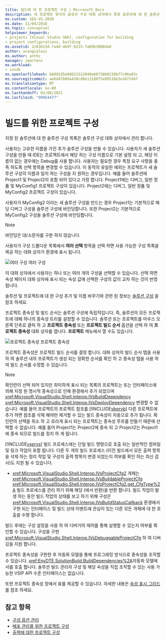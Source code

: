 ```yaml
---
title: 빌드에 대 한 프로젝트 구성 | Microsoft Docs
description: 새 프로젝트 형식의 솔루션 구성 대화 상자에서 특정 솔루션에 대 한 솔루션 구성 목록을 관리 하는 방법을 알아봅니다.
ms.custom: SEO-VS-2020
ms.date: 11/04/2016
ms.topic: conceptual
helpviewer_keywords:
- projects [Visual Studio SDK], configuration for building
- project configurations, building
ms.assetid: 2c83615d-fa4d-4b9f-b315-7a69b3000da0
author: acangialosi
ms.author: anthc
manager: jmartens
ms.workload:
- vssdk
ms.openlocfilehash: b8891d5e68623312049e60730b0239bf7c06e83c
ms.sourcegitcommit: ae6d47b09a439cd0e13180f5e89510e3e347fd47
ms.translationtype: MT
ms.contentlocale: ko-KR
ms.lasthandoff: 02/08/2021
ms.locfileid: "99954477"
---
```

# <a name="project-configuration-for-building"></a>빌드를 위한 프로젝트 구성
지정 된 솔루션에 대 한 솔루션 구성 목록은 솔루션 구성 대화 상자에서 관리 합니다.

 사용자는 고유한 이름을 가진 추가 솔루션 구성을 만들 수 있습니다. 사용자가 새 솔루션 구성을 만들 때 IDE는 프로젝트에서 해당 하는 구성 이름으로 기본 설정 되 고, 해당 이름이 없는 경우에는 Debug를 사용 합니다. 사용자는 필요한 경우 특정 요구 사항을 충족 하도록 선택 항목을 변경할 수 있습니다. 이 동작의 유일한 예외는 프로젝트가 새 솔루션 구성의 이름과 일치 하는 구성을 지 원하는 경우입니다. 예를 들어 솔루션에 Project1 및 Project2이 포함 되어 있다고 가정 합니다. Project1에는 디버그, 일반 정품 및 MyConfig1 프로젝트 구성이 있습니다. Project2에는 디버그, 일반 정품 및 MyConfig2 프로젝트 구성이 있습니다.

 사용자가 MyConfig2 이라는 새 솔루션 구성을 만드는 경우 Project1는 기본적으로 해당 디버그 구성을 솔루션 구성에 바인딩합니다. 또한 Project2는 기본적으로 MyConfig2 구성을 솔루션 구성에 바인딩합니다.

> [!NOTE]
> 바인딩은 대/소문자를 구분 하지 않습니다.

 사용자가 구성 드롭다운 목록에서 **여러 선택** 항목을 선택 하면 사용 가능한 구성 목록을 제공 하는 대화 상자가 환경에 표시 됩니다.

 ![여러 구성](../../extensibility/internals/media/vsmultiplecfgs.gif "vsMultipleCfgs") 여러 구성

 이 대화 상자에서 사용자는 하나 또는 여러 개의 구성을 선택할 수 있습니다. 선택 하면 속성 페이지 대화 상자에 표시 되는 속성 값에 선택한 구성의 값이 교차 하는 것이 반영 됩니다.

 솔루션 및 프로젝트에 대 한 구성 추가 및 이름 바꾸기와 관련 된 정보는 [솔루션 구성](../../extensibility/internals/solution-configuration.md) 을 참조 하세요.

 프로젝트 종속성 및 빌드 순서는 솔루션 구성에 독립적입니다. 즉, 솔루션의 모든 프로젝트에 대해 하나의 종속성 트리를 설정할 수 있습니다. 솔루션 또는 프로젝트를 마우스 오른쪽 단추로 클릭 하 고 **프로젝트 종속성** 또는 **프로젝트 빌드 순서** 옵션을 선택 하 여 **프로젝트 종속성** 대화 상자를 엽니다. **프로젝트** 메뉴에서 열 수도 있습니다.

 ![프로젝트 종속성](../../extensibility/internals/media/vsprojdependencies.gif "vsProjDependencies") 프로젝트 종속성

 프로젝트 종속성은 프로젝트 빌드 순서를 결정 합니다. 대화 상자의 빌드 순서 탭을 사용 하 여 솔루션 내의 프로젝트가 생성 되는 정확한 순서를 확인 하 고 종속성 탭을 사용 하 여 빌드 순서를 수정할 수 있습니다.

> [!NOTE]
> 확인란이 선택 되어 있지만 희미하게 표시 되는 목록의 프로젝트는 또는 인터페이스에 의해 지정 된 명시적 종속성으로 인해 환경에서 추가 되었으며 <xref:Microsoft.VisualStudio.Shell.Interop.IVsBuildDependency> <xref:Microsoft.VisualStudio.Shell.Interop.IVsDeployDependency> 변경할 수 없습니다. 예를 들어 프로젝트의 프로젝트 참조를 [!INCLUDE[vbprvb](../../code-quality/includes/vbprvb_md.md)] 다른 프로젝트에 추가 하면 참조를 삭제 해야만 제거할 수 있는 빌드 종속성이 자동으로 추가 됩니다. 확인란의 선택을 취소 하 고 흐리게 표시 되는 프로젝트는 종속성 루프를 만들기 때문에 선택할 수 없습니다. 예를 들어 Project1는 Project2에 종속 되 고 Project2는 Project1에 종속 되므로 빌드를 정지 하 게 됩니다.

 [!INCLUDE[vsprvs](../../code-quality/includes/vsprvs_md.md)] 빌드 프로세스에는 단일 빌드 명령으로 호출 되는 일반적인 컴파일 및 링크 작업이 포함 됩니다. 다른 두 개의 빌드 프로세스 (이전 빌드에서 모든 출력 항목을 삭제 하는 정리 작업 및 구성의 출력 항목이 변경 되었는지 여부를 확인 하는 최신 검사)도 지원 될 수 있습니다.

- <xref:Microsoft.VisualStudio.Shell.Interop.IVsProjectCfg2> 개체는 <xref:Microsoft.VisualStudio.Shell.Interop.IVsBuildableProjectCfg> <xref:Microsoft.VisualStudio.Shell.Interop.IVsProjectCfg2.get_CfgType%2A> 빌드 프로세스를 관리 하기 위해 해당 (에서 반환)을 반환 합니다. 빌드 작업이 발생 하는 동안 빌드 작업의 상태를 보고 하기 위해 구성은 <xref:Microsoft.VisualStudio.Shell.Interop.IVsBuildStatusCallback> 환경에서 구현 되는 인터페이스 및 빌드 상태 이벤트에 관심이 있는 다른 모든 개체에 대 한 호출을 수행 합니다.

 빌드 후에는 구성 설정을 사용 하 여 디버거의 제어를 통해 실행할 수 있는지 여부를 확인할 수 있습니다. 구성을 구현 <xref:Microsoft.VisualStudio.Shell.Interop.IVsDebuggableProjectCfg> 하 여 디버깅을 지원 합니다.

 프로젝트 종속성을 구현한 후 자동화 모델을 통해 프로그래밍 방식으로 종속성을 조작할 수 있습니다. <xref:EnvDTE.SolutionBuild.BuildDependencies%2A>자동화 모델에서를 호출 합니다. 솔루션 빌드 관리자 구성 및 해당 속성을 직접 조작할 수 있는 사용 가능한 VSIP API 수준 인터페이스는 없습니다.

 또한 프로젝트 종속성 창에서 표를 제공할 수 있습니다. 자세한 내용은 [속성 표시 그리드](../../extensibility/internals/properties-display-grid.md)를 참조 하세요.

## <a name="see-also"></a>참고 항목
- [구성 옵션 관리](../../extensibility/internals/managing-configuration-options.md)
- [배포 관리를 위한 프로젝트 구성](../../extensibility/internals/project-configuration-for-managing-deployment.md)
- [출력에 대한 프로젝트 구성](../../extensibility/internals/project-configuration-for-output.md)
